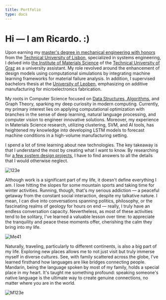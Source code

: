 ```yaml
---
title: Portfolio
type: docs
---
```


# **Hi — I am Ricardo. :)**

Upon earning my [master's degree in mechanical engineering with honors](https://fenix.tecnico.ulisboa.pt/cursos/memec/dissertacao/1128253548922394) from the [Technical University of Lisbon](https://tecnico.ulisboa.pt/en/), specialized in systems engineering, I delved into [the Institute of Materials Science](https://www.tugraz.at/institute/imat/home) of the [Technical University of Graz](https://www.tugraz.at/en/home) as a university assistant. My role revolved around the enhancement of design models using computational simulations by integrating machine learning frameworks for material failure analysis. In addition, I supervised bachelors thesis at the [University of Leoben](https://www.unileoben.ac.at/en/), emphasizing on additive manufacturing for microelectronics fabrication. 

My roots in Computer Science focused on [Data Structures, Algorithms](https://ricardochin.com/docs/leet/), and Graph Theory, sparking my deep curiosity in modern computing. Currently, my primary interest lies on applying computational optimization with branches in the sense of deep learning, natural language processing, and computer vision to engineer innovative solutions. Moreover, my experience in Materials Science research, utilizing clustering, SVM, and AI tools, has heightened my knowledge into developing LSTM models to forecast machine conditions in a high-volume manufacturing setting.

I spend a lot of time learning about new technologies. The key takeaway is that I understand the most by creating what I want to know. By researching for [a few system design projects](https://ricardochin.com/docs/code/), I have to find answers to all the details that I would otherwise neglect.

![123e](https://live.staticflickr.com/65535/53351935583_2203c22f2f_c.jpg)

Although work is a significant part of my life, it doesn't define everything I am. I love hitting the slopes for some mountain sports and taking time for winter activities. Running, though, that's my serious addiction — a peaceful getaway from the constant social interaction, despite my talkative nature. I mean, I can dive into conversations spanning politics, philosophy, or the fascinating realms of geology for hours on end — really, I truly have an endless conversation capacity. Nevertheless, as most of these activities tend to be solitary, I've learned a valuable lesson over time: to appreciate the tranquility and peace these moments offer, cherishing the calm they bring into my life.

![Me41](https://live.staticflickr.com/65535/53428645948_a3743cf1e0_c.jpg)

Naturally, traveling, particularly to different continents, is also a big part of my life. Exploring new places allows me to not just visit but truly immerse myself in diverse cultures. See, with family scattered across the globe, I've learned firsthand how languages are like bridges connecting people. Mandarin, being the language spoken by most of my family, holds a special place in my heart. It's taught me something profound: speaking someone's native language is the ultimate way to create genuine connections, no matter where you are in the world.

![M123e](https://live.staticflickr.com/65535/53343069030_6d4e5837cd_c.jpg)


